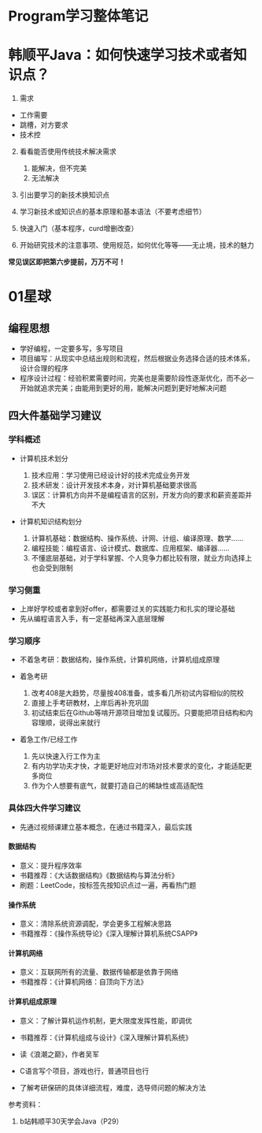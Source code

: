 # Program学习整体笔记

# 韩顺平Java：如何快速学习技术或者知识点？
1. 需求
* 工作需要
* 跳槽，对方要求
* 技术控

2. 看看能否使用传统技术解决需求
   1. 能解决，但不完美
   2. 无法解决

3. 引出要学习的新技术换知识点
   
4. 学习新技术或知识点的基本原理和基本语法（不要考虑细节）
   
5. 快速入门（基本程序，curd增删改查）
   
6. 开始研究技术的注意事项、使用规范，如何优化等等——无止境，技术的魅力

**常见误区即把第六步提前，万万不可！**

# 01星球
## 编程思想
* 学好编程，一定要多写，多写项目
* 项目编写：从现实中总结出规则和流程，然后根据业务选择合适的技术体系，设计合理的程序
* 程序设计过程：经验积累需要时间，完美也是需要阶段性逐渐优化，而不必一开始就追求完美；由能用到更好的用，能解决问题到更好地解决问题

## 四大件基础学习建议
### 学科概述
* 计算机技术划分
  1. 技术应用：学习使用已经设计好的技术完成业务开发
  2. 技术研发：设计开发技术本身，对计算机基础要求很高
  3. 误区：计算机方向并不是编程语言的区别，开发方向的要求和薪资差距并不大

* 计算机知识结构划分
  1. 计算机基础：数据结构、操作系统、计网、计组、编译原理、数学……
  2. 编程技能：编程语言、设计模式、数据库、应用框架、编译器……
  3. 不懂底层基础，对于学科掌握、个人竞争力都比较有限，就业方向选择上也会受到限制 

### 学习侧重
* 上岸好学校或者拿到好offer，都需要过关的实践能力和扎实的理论基础
* 先从编程语言入手，有一定基础再深入底层理解

### 学习顺序
* 不着急考研：数据结构，操作系统，计算机网络，计算机组成原理
  
* 着急考研
  1. 改考408是大趋势，尽量按408准备，或多看几所初试内容相似的院校
  2. 直接上手考研教材，上岸后再补充巩固
  3. 初试结束后在Github等啃开源项目增加复试履历。只要能把项目结构和内容理顺，说得出来就行

* 着急工作/已经工作
  1. 先以快速入行工作为主
  2. 有内功学功夫才快，才能更好地应对市场对技术要求的变化，才能适配更多岗位
  3. 作为个人想要有底气，就要打造自己的稀缺性或高适配性

### 具体四大件学习建议
* 先通过视频课建立基本概念，在通过书籍深入，最后实践

#### 数据结构
* 意义：提升程序效率
* 书籍推荐：《大话数据结构》《数据结构与算法分析》
* 刷题：LeetCode，按标签先按知识点过一遍，再看热门题

#### 操作系统
* 意义：清除系统资源调配，学会更多工程解决思路
* 书籍推荐：《操作系统导论》《深入理解计算机系统CSAPP》

#### 计算机网络
* 意义：互联网所有的流量、数据传输都是依靠于网络
* 书籍推荐：《计算机网络：自顶向下方法》

#### 计算机组成原理
* 意义：了解计算机运作机制，更大限度发挥性能，即调优
* 书籍推荐：《计算机组成与设计》《深入理解计算机系统》



* 读《浪潮之巅》，作者吴军
* C语言写个项目，游戏也行，普通项目也行
* 了解考研保研的具体详细流程，难度，选导师问题的解决方法

参考资料：
1. b站韩顺平30天学会Java（P29）